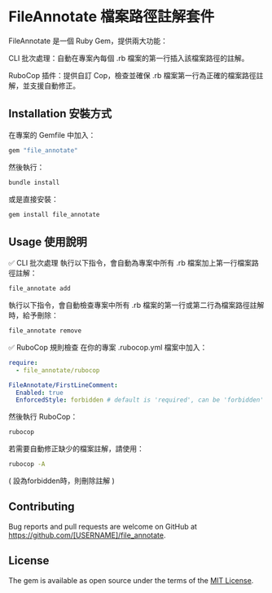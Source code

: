 # FileAnnotate 檔案路徑註解套件

FileAnnotate 是一個 Ruby Gem，提供兩大功能：

CLI 批次處理：自動在專案內每個 .rb 檔案的第一行插入該檔案路徑的註解。

RuboCop 插件：提供自訂 Cop，檢查並確保 .rb 檔案第一行為正確的檔案路徑註解，並支援自動修正。

## Installation 安裝方式

在專案的 Gemfile 中加入：
```ruby
gem "file_annotate"
```
然後執行：
```bash
bundle install
```
或是直接安裝：
```bash
gem install file_annotate
```

## Usage 使用說明

✅ CLI 批次處理
執行以下指令，會自動為專案中所有 .rb 檔案加上第一行檔案路徑註解：
```bash
file_annotate add
```

執行以下指令，會自動檢查專案中所有 .rb 檔案的第一行或第二行為檔案路徑註解時，給予刪除：
```bash
file_annotate remove
```

✅ RuboCop 規則檢查
在你的專案 .rubocop.yml 檔案中加入：
```yaml
require:
  - file_annotate/rubocop

FileAnnotate/FirstLineComment:
  Enabled: true
  EnforcedStyle: forbidden # default is 'required', can be 'forbidden'
```

然後執行 RuboCop：
```bash
rubocop
```

若需要自動修正缺少的檔案註解，請使用：
```bash
rubocop -A
```
( 設為forbidden時，則刪除註解 )

## Contributing

Bug reports and pull requests are welcome on GitHub at https://github.com/[USERNAME]/file_annotate.

## License

The gem is available as open source under the terms of the [MIT License](https://opensource.org/licenses/MIT).
